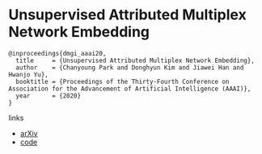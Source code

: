 # Unsupervised Attributed Multiplex Network Embedding

```
@inproceedings{dmgi_aaai20,
  title     = {Unsupervised Attributed Multiplex Network Embedding},
  author    = {Chanyoung Park and Donghyun Kim and Jiawei Han and Hwanjo Yu},
  booktitle = {Proceedings of the Thirty-Fourth Conference on Association for the Advancement of Artificial Intelligence (AAAI)},
  year      = {2020}
}
```

links
- [arXiv](https://arxiv.org/abs/1911.06750)
- [code](https://github.com/pcy1302/DMGI)
